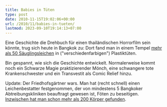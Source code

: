 ```yaml
---
title: Babies in Tüten
type: post
date: 2010-11-15T19:02:06+00:00
url: /2010/11/babies-in-tueten/
lastmod: 2023-09-10T19:14:13+07:00
---
```

Eine Geschichte die Drehbuch für einen thailändischen Horrorfilm sein könnte, trug sich heute in Bangkok zu: Dort fand man in einem Tempel [mehr als 50 Säuglingsleichen][1] in ("verschiedenfarbigen") Plastiktüten.

Bin gespannt, wie sich die Geschichte entwickelt. Normalerweise kommt noch ein Schwarze Magie praktizierender Mönch, eine schwangere tote Krankenschwester und ein Transvestit als Comic Relief hinzu.

Update: Der Friedhofsgärtner wars. Man hat (recht schnell) einen Leichenbestatter festgenommen, der von mindestens 5 Bangkoker Abtreibungskliniken beauftragt gewesen ist, Föten zu beseitigen. [Inzwischen hat man schon mehr als 200 Körper gefunden][2].

 [1]: http://www.bangkokpost.com/breakingnews/206687/more-than-50-infant-corpses-found-in-temple
 [2]: http://www.nationmultimedia.com/home/Undertaker-arrested-for-hiding-some-200-foetuses-i-30142379.html

